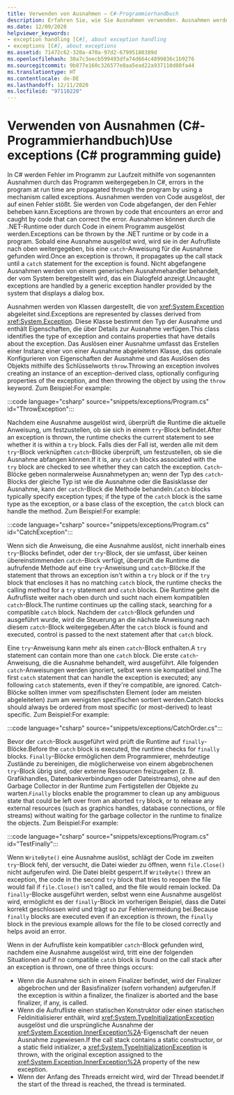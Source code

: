 ```yaml
---
title: Verwenden von Ausnahmen – C#-Programmierhandbuch
description: Erfahren Sie, wie Sie Ausnahmen verwenden. Ausnahmen werden von Code ausgelöst, der auf einen Fehler stößt, und von Code abgefangen, der den Fehler behebt.
ms.date: 12/09/2020
helpviewer_keywords:
- exception handling [C#], about exception handling
- exceptions [C#], about exceptions
ms.assetid: 71472c62-320a-470a-97d2-67995180389d
ms.openlocfilehash: 30a7c3eecb599493dfa74d664c4899836c1b9276
ms.sourcegitcommit: 9b877e160c326577e8aa5ead22a937110d80fa44
ms.translationtype: HT
ms.contentlocale: de-DE
ms.lasthandoff: 12/11/2020
ms.locfileid: "97110220"
---
```

# <a name="use-exceptions-c-programming-guide"></a><span data-ttu-id="1ff4e-104">Verwenden von Ausnahmen (C#-Programmierhandbuch)</span><span class="sxs-lookup"><span data-stu-id="1ff4e-104">Use exceptions (C# programming guide)</span></span>

<span data-ttu-id="1ff4e-105">In C# werden Fehler im Programm zur Laufzeit mithilfe von sogenannten Ausnahmen durch das Programm weitergegeben.</span><span class="sxs-lookup"><span data-stu-id="1ff4e-105">In C#, errors in the program at run time are propagated through the program by using a mechanism called exceptions.</span></span> <span data-ttu-id="1ff4e-106">Ausnahmen werden von Code ausgelöst, der auf einen Fehler stößt. Sie werden von Code abgefangen, der den Fehler beheben kann.</span><span class="sxs-lookup"><span data-stu-id="1ff4e-106">Exceptions are thrown by code that encounters an error and caught by code that can correct the error.</span></span> <span data-ttu-id="1ff4e-107">Ausnahmen können durch die .NET-Runtime oder durch Code in einem Programm ausgelöst werden.</span><span class="sxs-lookup"><span data-stu-id="1ff4e-107">Exceptions can be thrown by the .NET runtime or by code in a program.</span></span> <span data-ttu-id="1ff4e-108">Sobald eine Ausnahme ausgelöst wird, wird sie in der Aufrufliste nach oben weitergegeben, bis eine `catch`-Anweisung für die Ausnahme gefunden wird.</span><span class="sxs-lookup"><span data-stu-id="1ff4e-108">Once an exception is thrown, it propagates up the call stack until a `catch` statement for the exception is found.</span></span> <span data-ttu-id="1ff4e-109">Nicht abgefangene Ausnahmen werden von einem generischen Ausnahmehandler behandelt, der vom System bereitgestellt wird, das ein Dialogfeld anzeigt.</span><span class="sxs-lookup"><span data-stu-id="1ff4e-109">Uncaught exceptions are handled by a generic exception handler provided by the system that displays a dialog box.</span></span>

<span data-ttu-id="1ff4e-110">Ausnahmen werden von Klassen dargestellt, die von <xref:System.Exception> abgeleitet sind.</span><span class="sxs-lookup"><span data-stu-id="1ff4e-110">Exceptions are represented by classes derived from <xref:System.Exception>.</span></span> <span data-ttu-id="1ff4e-111">Diese Klasse bestimmt den Typ der Ausnahme und enthält Eigenschaften, die über Details zur Ausnahme verfügen.</span><span class="sxs-lookup"><span data-stu-id="1ff4e-111">This class identifies the type of exception and contains properties that have details about the exception.</span></span> <span data-ttu-id="1ff4e-112">Das Auslösen einer Ausnahme umfasst das Erstellen einer Instanz einer von einer Ausnahme abgeleiteten Klasse, das optionale Konfigurieren von Eigenschaften der Ausnahme und das Auslösen des Objekts mithilfe des Schlüsselworts `throw`.</span><span class="sxs-lookup"><span data-stu-id="1ff4e-112">Throwing an exception involves creating an instance of an exception-derived class, optionally configuring properties of the exception, and then throwing the object by using the `throw` keyword.</span></span> <span data-ttu-id="1ff4e-113">Zum Beispiel:</span><span class="sxs-lookup"><span data-stu-id="1ff4e-113">For example:</span></span>

:::code language="csharp" source="snippets/exceptions/Program.cs" id="ThrowException":::

<span data-ttu-id="1ff4e-114">Nachdem eine Ausnahme ausgelöst wird, überprüft die Runtime die aktuelle Anweisung, um festzustellen, ob sie sich in einem `try`-Block befindet.</span><span class="sxs-lookup"><span data-stu-id="1ff4e-114">After an exception is thrown, the runtime checks the current statement to see whether it is within a `try` block.</span></span> <span data-ttu-id="1ff4e-115">Falls dies der Fall ist, werden alle mit dem `try`-Block verknüpften `catch`-Blöcke überprüft, um festzustellen, ob sie die Ausnahme abfangen können.</span><span class="sxs-lookup"><span data-stu-id="1ff4e-115">If it is, any `catch` blocks associated with the `try` block are checked to see whether they can catch the exception.</span></span> <span data-ttu-id="1ff4e-116">`Catch`-Blöcke geben normalerweise Ausnahmetypen an; wenn der Typ des `catch`-Blocks der gleiche Typ ist wie die Ausnahme oder die Basisklasse der Ausnahme, kann der `catch`-Block die Methode behandeln.</span><span class="sxs-lookup"><span data-stu-id="1ff4e-116">`Catch` blocks typically specify exception types; if the type of the `catch` block is the same type as the exception, or a base class of the exception, the `catch` block can handle the method.</span></span> <span data-ttu-id="1ff4e-117">Zum Beispiel:</span><span class="sxs-lookup"><span data-stu-id="1ff4e-117">For example:</span></span>

:::code language="csharp" source="snippets/exceptions/Program.cs" id="CatchException":::

<span data-ttu-id="1ff4e-118">Wenn sich die Anweisung, die eine Ausnahme auslöst, nicht innerhalb eines `try`-Blocks befindet, oder der `try`-Block, der sie umfasst, über keinen übereinstimmenden `catch`-Block verfügt, überprüft die Runtime die aufrufende Methode auf eine `try`-Anweisung und `catch`-Blöcke.</span><span class="sxs-lookup"><span data-stu-id="1ff4e-118">If the statement that throws an exception isn't within a `try` block or if the `try` block that encloses it has no matching `catch` block, the runtime checks the calling method for a `try` statement and `catch` blocks.</span></span> <span data-ttu-id="1ff4e-119">Die Runtime geht die Aufrufliste weiter nach oben durch und sucht nach einem kompatiblen `catch`-Block.</span><span class="sxs-lookup"><span data-stu-id="1ff4e-119">The runtime continues up the calling stack, searching for a compatible `catch` block.</span></span> <span data-ttu-id="1ff4e-120">Nachdem der `catch`-Block gefunden und ausgeführt wurde, wird die Steuerung an die nächste Anweisung nach diesem `catch`-Block weitergegeben.</span><span class="sxs-lookup"><span data-stu-id="1ff4e-120">After the `catch` block is found and executed, control is passed to the next statement after that `catch` block.</span></span>

<span data-ttu-id="1ff4e-121">Eine `try`-Anweisung kann mehr als einen `catch`-Block enthalten.</span><span class="sxs-lookup"><span data-stu-id="1ff4e-121">A `try` statement can contain more than one `catch` block.</span></span> <span data-ttu-id="1ff4e-122">Die erste `catch`-Anweisung, die die Ausnahme behandelt, wird ausgeführt. Alle folgenden `catch`-Anweisungen werden ignoriert, selbst wenn sie kompatibel sind.</span><span class="sxs-lookup"><span data-stu-id="1ff4e-122">The first `catch` statement that can handle the exception is executed; any following `catch` statements, even if they're compatible, are ignored.</span></span> <span data-ttu-id="1ff4e-123">Catch-Blöcke sollten immer vom spezifischsten Element (oder am meisten abgeleiteten) zum am wenigsten spezifischen sortiert werden.</span><span class="sxs-lookup"><span data-stu-id="1ff4e-123">Catch blocks should always be ordered from most specific (or most-derived) to least specific.</span></span> <span data-ttu-id="1ff4e-124">Zum Beispiel:</span><span class="sxs-lookup"><span data-stu-id="1ff4e-124">For example:</span></span>

:::code language="csharp" source="snippets/exceptions/CatchOrder.cs":::

<span data-ttu-id="1ff4e-125">Bevor der `catch`-Block ausgeführt wird prüft die Runtime auf `finally`-Blöcke.</span><span class="sxs-lookup"><span data-stu-id="1ff4e-125">Before the `catch` block is executed, the runtime checks for `finally` blocks.</span></span> <span data-ttu-id="1ff4e-126">`Finally`-Blöcke ermöglichen dem Programmierer, mehrdeutige Zustände zu bereinigen, die möglicherweise von einem abgebrochenen `try`-Block übrig sind, oder externe Ressourcen freizugeben (z. B. Grafikhandles, Datenbankverbindungen oder Dateistreams), ohne auf den Garbage Collector in der Runtime zum Fertigstellen der Objekte zu warten.</span><span class="sxs-lookup"><span data-stu-id="1ff4e-126">`Finally` blocks enable the programmer to clean up any ambiguous state that could be left over from an aborted `try` block, or to release any external resources (such as graphics handles, database connections, or file streams) without waiting for the garbage collector in the runtime to finalize the objects.</span></span> <span data-ttu-id="1ff4e-127">Zum Beispiel:</span><span class="sxs-lookup"><span data-stu-id="1ff4e-127">For example:</span></span>

:::code language="csharp" source="snippets/exceptions/Program.cs" id="TestFinally":::

<span data-ttu-id="1ff4e-128">Wenn `WriteByte()` eine Ausnahme auslöst, schlägt der Code im zweiten `try`-Block fehl, der versucht, die Datei wieder zu öffnen, wenn `file.Close()` nicht aufgerufen wird. Die Datei bleibt gesperrt.</span><span class="sxs-lookup"><span data-stu-id="1ff4e-128">If `WriteByte()` threw an exception, the code in the second `try` block that tries to reopen the file would fail if `file.Close()` isn't called, and the file would remain locked.</span></span> <span data-ttu-id="1ff4e-129">Da `finally`-Blocke ausgeführt werden, selbst wenn eine Ausnahme ausgelöst wird, ermöglicht es der `finally`-Block im vorherigen Beispiel, dass die Datei korrekt geschlossen wird und trägt so zur Fehlervermeidung bei.</span><span class="sxs-lookup"><span data-stu-id="1ff4e-129">Because `finally` blocks are executed even if an exception is thrown, the `finally` block in the previous example allows for the file to be closed correctly and helps avoid an error.</span></span>

<span data-ttu-id="1ff4e-130">Wenn in der Aufrufliste kein kompatibler `catch`-Block gefunden wird, nachdem eine Ausnahme ausgelöst wird, tritt eine der folgenden Situationen auf:</span><span class="sxs-lookup"><span data-stu-id="1ff4e-130">If no compatible `catch` block is found on the call stack after an exception is thrown, one of three things occurs:</span></span>

- <span data-ttu-id="1ff4e-131">Wenn die Ausnahme sich in einem Finalizer befindet, wird der Finalizer abgebrochen und der Basisfinalizer (sofern vorhanden) aufgerufen.</span><span class="sxs-lookup"><span data-stu-id="1ff4e-131">If the exception is within a finalizer, the finalizer is aborted and the base finalizer, if any, is called.</span></span>
- <span data-ttu-id="1ff4e-132">Wenn die Aufrufliste einen statischen Konstruktor oder einen statischen Feldinitialisierer enthält, wird <xref:System.TypeInitializationException> ausgelöst und die ursprüngliche Ausnahme der <xref:System.Exception.InnerException%2A>-Eigenschaft der neuen Ausnahme zugewiesen.</span><span class="sxs-lookup"><span data-stu-id="1ff4e-132">If the call stack contains a static constructor, or a static field initializer, a <xref:System.TypeInitializationException> is thrown, with the original exception assigned to the <xref:System.Exception.InnerException%2A> property of the new exception.</span></span>
- <span data-ttu-id="1ff4e-133">Wenn der Anfang des Threads erreicht wird, wird der Thread beendet.</span><span class="sxs-lookup"><span data-stu-id="1ff4e-133">If the start of the thread is reached, the thread is terminated.</span></span>
